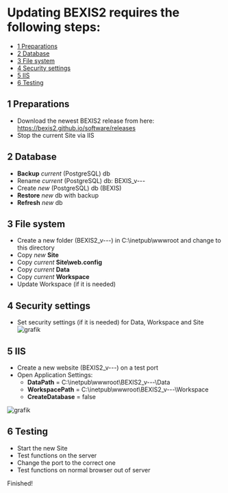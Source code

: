  # Updating BEXIS2 requires the following steps:

<!-- TOC -->
- [1 Preparations](#1-preparations)
- [2 Database](#2-database)
- [3 File system](#3-file-system)
- [4 Security settings](#4-security-settings)
- [5 IIS](#5-IIS)
- [6 Testing](#6-Testing)

<!-- /TOC -->

## 1 Preparations
* Download the newest BEXIS2 release from here: https://bexis2.github.io/software/releases
* Stop the current Site via IIS

## 2 Database
* **Backup** *current* (PostgreSQL) db
* Rename *current* (PostgreSQL) db: BEXIS_v--- 
* Create *new* (PostgreSQL) db (BEXIS)
* **Restore** *new* db with backup
* **Refresh** *new* db

## 3 File system
* Create a new folder (BEXIS2_v---) in C:\inetpub\wwwroot and change to this directory
* Copy *new* **Site** 
* Copy *current* **Site\web.config**  
* Copy *current* **Data** 
* Copy *current* **Workspace** 
* Update Workspace (if it is needed)

## 4 Security settings
* Set security settings (if it is needed) for Data, Workspace and Site 
![grafik](https://user-images.githubusercontent.com/68608907/235126020-bb9dccc1-5815-4871-b136-863c203cf651.png)

## 5 IIS
* Create a new website (BEXIS2_v---) on a test port
* Open Application Settings:
  * **DataPath** = C:\inetpub\wwwroot\BEXIS2_v---\Data
  * **WorkspacePath** = C:\inetpub\wwwroot\BEXIS2_v---\Workspace
  * **CreateDatabase** = false 
 
![grafik](https://user-images.githubusercontent.com/68608907/235127702-c16a0be9-5b56-47ab-9a47-dd96da637d3b.png)

## 6 Testing
* Start the new Site
* Test functions on the server 
* Change the port to the correct one
* Test functions on normal browser out of server

Finished!
